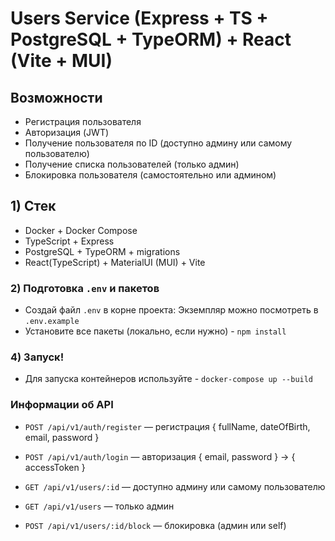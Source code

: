 # Users Service (Express + TS + PostgreSQL + TypeORM) + React (Vite + MUI)

## Возможности
- Регистрация пользователя
- Авторизация (JWT)
- Получение пользователя по ID (доступно админу или самому пользователю)
- Получение списка пользователей (только админ)
- Блокировка пользователя (самостоятельно или админом)

## 1) Стек 
- Docker + Docker Compose
- TypeScript + Express
- PostgreSQL + TypeORM + migrations
- React(TypeScript) + MaterialUI (MUI) + Vite

### 2) Подготовка `.env` и пакетов
- Создай файл `.env` в корне проекта:
Экземпляр можно посмотреть в `.env.example`
- Установите все пакеты (локально, если нужно) - `npm install`

### 4) Запуск!
- Для запуска контейнеров используйте - `docker-compose up --build`

### Информации об API
- `POST /api/v1/auth/register` — регистрация { fullName, dateOfBirth, email, password }

- `POST /api/v1/auth/login` — авторизация { email, password } → { accessToken }

- `GET /api/v1/users/:id` — доступно админу или самому пользователю

- `GET /api/v1/users` — только админ

- `POST /api/v1/users/:id/block` — блокировка (админ или self)